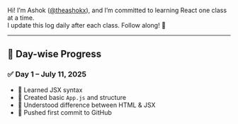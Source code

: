 Hi! I’m Ashok ([@theashokx](https://github.com/theashokx)), and I’m committed to learning React one class at a time.  
I update this log daily after each class. Follow along! 🌱

---

## 📅 Day-wise Progress

### ✅ Day 1 – July 11, 2025

- 🔸 Learned JSX syntax
- 🔸 Created basic `App.js` and structure
- 🔸 Understood difference between HTML & JSX
- 🔸 Pushed first commit to GitHub
